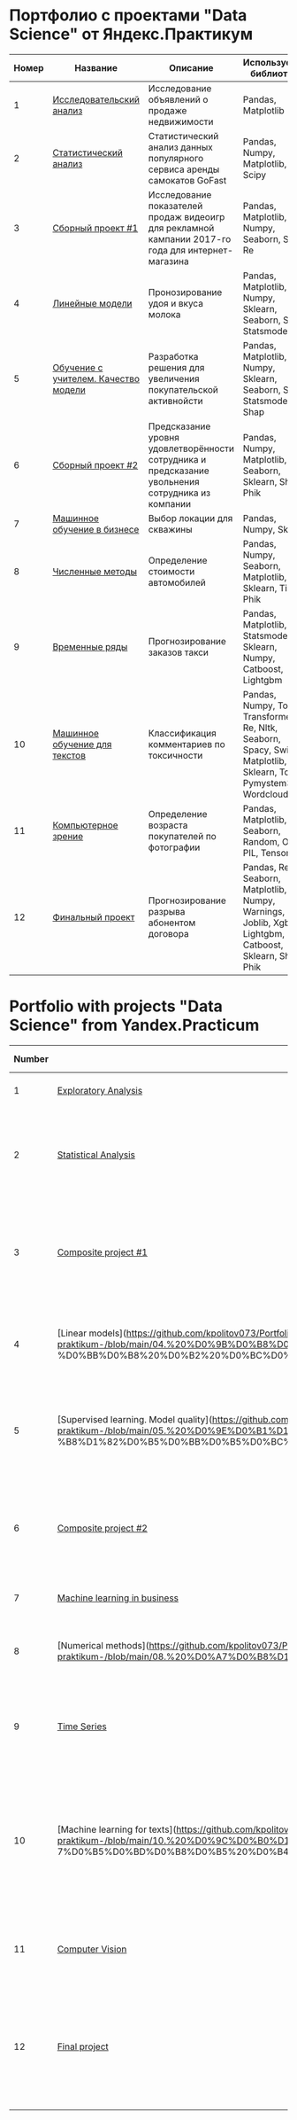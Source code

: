 # Портфолио с проектами "Data Science" от Яндекс.Практикум

| Номер | Название      | Описание      | Используемые библиотеки      |
| ------------- | ------------- | ------------- |-------------- |
| 1 | [Исследовательский анализ](https://github.com/kpolitov073/Portfolio-yandex-praktikum-/blob/main/01.%20%D0%98%D1%81%D1%81%D0%BB%D0%B5%D0%B4%D0%BE%D0%B2%D0%B0%D1%82%D0%B5%D0%BB%D1%8C%D1%81%D0%BA%D0%B8%D0%B9%20%D0%B0%D0%BD%D0%B0%D0%BB%D0%B8%D0%B7%20%D0%B4%D0%B0%D0%BD%D0%BD%D1%8B%D1%85.ipynb)  | Исследование объявлений о продаже недвижимости  | Pandas, Matplotlib |
| 2 | [Статистический анализ](https://github.com/kpolitov073/Portfolio-yandex-praktikum-/blob/main/02.%20%D0%A1%D1%82%D0%B0%D1%82%D0%B8%D1%81%D1%82%D0%B8%D1%87%D0%B5%D1%81%D0%BA%D0%B8%D0%B9%20%D0%B0%D0%BD%D0%B0%D0%BB%D0%B8%D0%B7%20%D0%B4%D0%B0%D0%BD%D0%BD%D1%8B%D1%85.ipynb)   | Статистический анализ данных популярного сервиса аренды самокатов GoFast | Pandas, Numpy, Matplotlib, Scipy |
| 3 | [Сборный проект #1](https://github.com/kpolitov073/Portfolio-yandex-praktikum-/blob/main/03.%20%D0%A1%D0%B1%D0%BE%D1%80%D0%BD%D1%8B%D0%B9%20%D0%BF%D1%80%D0%BE%D0%B5%D0%BA%D1%82%201.ipynb) | Исследование показателей продаж видеоигр для рекламной кампании 2017-го года для интернет-магазина |  Pandas, Matplotlib, Numpy, Seaborn, Scipy, Re |
| 4 | [Линейные модели](https://github.com/kpolitov073/Portfolio-yandex-praktikum-/blob/main/04.%20%D0%9B%D0%B8%D0%BD%D0%B5%D0%B9%D0%BD%D1%8B%D0%B5%20%D0%BC%D0%BE%D0%B4%D0%B5%D0%BB%D0%B8%20%D0%B2%20%D0%BC%D0%B0%D1%88%D0%B8%D0%BD%D0%BD%D0%BE%D0%BC%20%D0%BE%D0%B1%D1%83%D1%87%D0%B5%D0%BD%D0%B8%D0%B8.ipynb)   | Пронозирование удоя и вкуса молока |  Pandas, Matplotlib, Numpy, Sklearn, Seaborn, Scipy, Statsmodels |
| 5 | [Обучение с учителем. Качество модели](https://github.com/kpolitov073/Portfolio-yandex-praktikum-/blob/main/05.%20%D0%9E%D0%B1%D1%83%D1%87%D0%B5%D0%BD%D0%B8%D0%B5%20%D1%81%20%D1%83%D1%87%D0%B8%D1%82%D0%B5%D0%BB%D0%B5%D0%BC%20%D0%BA%D0%B0%D1%87%D0%B5%D1%81%D1%82%D0%B2%D0%BE%20%D0%BC%D0%BE%D0%B4%D0%B5%D0%BB%D0%B8.ipynb)   | Разработка решения для увеличения покупательской активнойсти | Pandas, Matplotlib, Numpy, Sklearn, Seaborn, Scipy, Statsmodels, Shap |
| 6 | [Сборный проект #2](https://github.com/kpolitov073/Portfolio-yandex-praktikum-/blob/main/06.%20%D0%A1%D0%B1%D0%BE%D1%80%D0%BD%D1%8B%D0%B9%20%D0%BF%D1%80%D0%BE%D0%B5%D0%BA%D1%82%202.ipynb)   | Предсказание уровня удовлетворённости сотрудника и предсказание увольнения сотрудника из компании | Pandas, Numpy, Matplotlib, Seaborn, Sklearn, Shap, Phik |
| 7 | [Машинное обучение в бизнесе](https://github.com/kpolitov073/Portfolio-yandex-praktikum-/blob/main/07.%20%D0%9C%D0%B0%D1%88%D0%B8%D0%BD%D0%BD%D0%BE%D0%B5%20%D0%BE%D0%B1%D1%83%D1%87%D0%B5%D0%BD%D0%B8%D0%B5%20%D0%B2%20%D0%B1%D0%B8%D0%B7%D0%BD%D0%B5%D1%81%D0%B5.ipynb)   | Выбор локации для скважины | Pandas, Numpy, Sklearn |
| 8 | [Численные методы](https://github.com/kpolitov073/Portfolio-yandex-praktikum-/blob/main/08.%20%D0%A7%D0%B8%D1%81%D0%BB%D0%B5%D0%BD%D0%BD%D1%8B%D0%B5%20%D0%BC%D0%B5%D1%82%D0%BE%D0%B4%D1%8B.ipynb)   | Определение стоимости автомобилей | Pandas, Numpy, Seaborn, Matplotlib, Sklearn, Time, Phik |
| 9 | [Временные ряды](https://github.com/kpolitov073/Portfolio-yandex-praktikum-/blob/main/09.%20%D0%92%D1%80%D0%B5%D0%BC%D0%B5%D0%BD%D0%BD%D1%8B%D0%B5%20%D1%80%D1%8F%D0%B4%D1%8B.ipynb)   | Прогнозирование заказов такси |  Pandas, Matplotlib, Statsmodels, Sklearn, Numpy, Catboost, Lightgbm |
| 10 | [Машинное обучение для текстов](https://github.com/kpolitov073/Portfolio-yandex-praktikum-/blob/main/10.%20%D0%9C%D0%B0%D1%88%D0%B8%D0%BD%D0%BD%D0%BE%D0%B5%20%D0%BE%D0%B1%D1%83%D1%87%D0%B5%D0%BD%D0%B8%D0%B5%20%D0%B4%D0%BB%D1%8F%20%D1%82%D0%B5%D0%BA%D1%81%D1%82%D0%BE%D0%B2.ipynb)   | Классификация комментариев по токсичности |  Pandas, Numpy, Torch, Transformers, Re, Nltk, Seaborn, Spacy, Swifter, Matplotlib, Sklearn, Tqdm, Pymystem3, Wordcloud |
| 11 | [Компьютерное зрение](https://github.com/kpolitov073/Portfolio-yandex-praktikum-/blob/main/11.%20%D0%9A%D0%BE%D0%BC%D0%BF%D1%8C%D1%8E%D1%82%D0%B5%D1%80%D0%BD%D0%BE%D0%B5%20%D0%B7%D1%80%D0%B5%D0%BD%D0%B8%D0%B5.ipynb)   | Определение возраста покупателей по фотографии | Pandas, Matplotlib, Seaborn, Random, Os, PIL, Tensorflow |
| 12 | [Финальный проект](https://github.com/kpolitov073/Portfolio-yandex-praktikum-/blob/main/12.%D0%A4%D0%B8%D0%BD%D0%B0%D0%BB%D1%8C%D0%BD%D1%8B%D0%B9%20%D0%BF%D1%80%D0%BE%D0%B5%D0%BA%D1%82.ipynb)   | Прогнозирование разрыва абонентом договора |  Pandas, Re, Seaborn, Matplotlib, Numpy, Warnings, Joblib, Xgboost, Lightgbm, Catboost, Sklearn, Shap, Phik  |



# Portfolio with projects "Data Science" from Yandex.Practicum

| Number | Title | Description | Used libraries |
| -------------- | -------------- | -------------- |-------------- |
| 1 | [Exploratory Analysis](https://github.com/kpolitov073/Portfolio-yandex-praktikum-/blob/main/01.%20%D0%98%D1%81%D1%81%D0%BB%D0%B5%D0%B4%D0%BE%D0%B2%D0%B0%D1%82%D0%B5%D0%BB%D1%8C%D1%81%D0%BA%D0%B8%D0%B9%20%D0%B0%D0%BD%D0%B0%D0%BB%D0%B8%D0%B7%20%D0%B4%D0%B0%D0%BD%D0%BD%D1%8B%D1%85.ipynb) | Research of real estate listings | Pandas, Matplotlib |
| 2 | [Statistical Analysis](https://github.com/kpolitov073/Portfolio-yandex-praktikum-/blob/main/02.%20%D0%A1%D1%82%D0%B0%D1%82%D0%B8%D1%81%D1%82%D0%B8%D1%87%D0%B5%D1%81%D0%BA%D0%B8%D0%B9%20%D0%B0%D0%BD%D0%B0%D0%BB%D0%B8%D0%B7%20%D0%B4%D0%B0%D0%BD%D0%BD%D1%8B%D1%85.ipynb) | Statistical analysis of data from the popular scooter rental service GoFast | Pandas, Numpy, Matplotlib, Scipy |
| 3 | [Composite project #1](https://github.com/kpolitov073/Portfolio-yandex-praktikum-/blob/main/03.%20%D0%A1%D0%B1%D0%BE%D1%80%D0%BD%D1%8B%D0%B9%20%D0%BF%D1%80%D0%BE%D0%B5%D0%BA%D1%82%201.ipynb) | Research of video game sales indicators for the 2017 advertising campaign for an online store | Pandas, Matplotlib, Numpy, Seaborn, Scipy, Re |
| 4 | [Linear models](https://github.com/kpolitov073/Portfolio-yandex-praktikum-/blob/main/04.%20%D0%9B%D0%B8%D0%BD%D0%B5%D0%B9%D0%BD%D1%8B%D0%B5%20%D0%BC%D0%BE%D0%B4%D0%B5 %D0%BB%D0%B8%20%D0%B2%20%D0%BC%D0%B0%D1%88%D0%B8%D0%BD%D0%BD%D0%BE%D0%BC%20%D0%BE%D0%B1%D1%83%D1%87%D0%B5%D0%BD%D0%B8%D0%B8.ipynb) | Predicting milk yield and taste | Pandas, Matplotlib, Numpy, Sklearn, Seaborn, Scipy, Statsmodels |
| 5 | [Supervised learning. Model quality](https://github.com/kpolitov073/Portfolio-yandex-praktikum-/blob/main/05.%20%D0%9E%D0%B1%D1%83%D1%87%D0%B5%D0%BD%D0%B8%D0%B5%20%D1%81%20%D1%83%D1%87%D0 %B8%D1%82%D0%B5%D0%BB%D0%B5%D0%BC%20%D0%BA%D0%B0%D1%87%D0%B5%D1%81%D1%82%D0%B2%D0%BE%20%D0%BC%D0%BE%D0%B4%D0%B5%D0%BB%D0%B8.ipynb) | Developing a solution to increase purchasing activity | Pandas, Matplotlib, Numpy, Sklearn, Seaborn, Scipy, Statsmodels, Shap |
| 6 | [Composite project #2](https://github.com/kpolitov073/Portfolio-yandex-praktikum-/blob/main/06.%20%D0%A1%D0%B1%D0%BE%D1%80%D0%BD%D1%8B%D0%B9%20%D0%BF%D1%80%D0%BE%D0%B5%D0%BA%D1%82%202.ipynb) | Predicting employee satisfaction and predicting employee dismissal from the company | Pandas, Numpy, Matplotlib, Seaborn, Sklearn, Shap, Phik |
| 7 | [Machine learning in business](https://github.com/kpolitov073/Portfolio-yandex-praktikum-/blob/main/07.%20%D0%9C%D0%B0%D1%88%D0%B8%D0%BD%D0%BD%D0%BE%D0%B5%20%D0%BE%D0%B1%D1%83%D1%87%D0%B5%D0%BD%D0%B8%D0%B5%20%D0%B2%20%D0%B1%D0%B8%D0%B7%D0%BD%D0%B5%D1%81%D0%B5.ipynb) | Choosing a location for a well | Pandas, Numpy, Sklearn |
| 8 | [Numerical methods](https://github.com/kpolitov073/Portfolio-yandex-praktikum-/blob/main/08.%20%D0%A7%D0%B8%D1%81%D0%BB%D0%B5%D0%BD%D0%BD%D1%8B%D0%B5%20%D0%BC%D0%B5%D1%82 %D0%BE%D0%B4%D1%8B.ipynb) | Determining the cost of cars | Pandas, Numpy, Seaborn, Matplotlib, Sklearn, Time, Phik |
| 9 | [Time Series](https://github.com/kpolitov073/Portfolio-yandex-praktikum-/blob/main/09.%20%D0%92%D1%80%D0%B5%D0%BC%D0%B5%D0%BD%D0%BD%D1%8B%D0%B5%20%D1%80%D1%8F%D0%B4%D1%8B.ipynb) | Taxi Order Forecasting | Pandas, Matplotlib, Statsmodels, Sklearn, Numpy, Catboost, Lightgbm |
| 10 | [Machine learning for texts](https://github.com/kpolitov073/Portfolio-yandex-praktikum-/blob/main/10.%20%D0%9C%D0%B0%D1%88%D0%B8%D0%BD%D0%BD%D0%BE%D0%B5%20%D0%BE%D0%B1%D1%83%D1%8 7%D0%B5%D0%BD%D0%B8%D0%B5%20%D0%B4%D0%BB%D1%8F%20%D1%82%D0%B5%D0%BA%D1%81%D1%82%D0%BE%D0%B2.ipynb) | Classification of comments by toxicity | Pandas, Numpy, Torch, Transformers, Re, Nltk, Seaborn, Spacy, Swifter, Matplotlib, Sklearn, Tqdm, Pymystem3, Wordcloud |
| 11 | [Computer Vision](https://github.com/kpolitov073/Portfolio-yandex-praktikum-/blob/main/11.%20%D0%9A%D0%BE%D0%BC%D0%BF%D1%8C%D1%8E%D1%82%D0%B5%D1%80%D0%BD%D0%BE%D0%B5%20%D0%B7%D1%80%D0%B5%D0%BD%D0%B8%D0%B5.ipynb) | Determining the age of buyers from a photograph | Pandas, Matplotlib, Seaborn, Random, Os, PIL, Tensorflow |
| 12 | [Final project](https://github.com/kpolitov073/Portfolio-yandex-praktikum-/blob/main/12.%D0%A4%D0%B8%D0%BD%D0%B0%D0%BB%D1%8C%D0%BD%D1%8B%D0%B9%20%D0%BF%D1%80%D0%BE%D0%B5%D0%BA%D1%82.ipynb) | Predicting whether a subscriber will terminate a contract | Pandas, Re, Seaborn, Matplotlib, Numpy, Warnings, Joblib, Xgboost, Lightgbm, Catboost, Sklearn, Shap, Phik |


